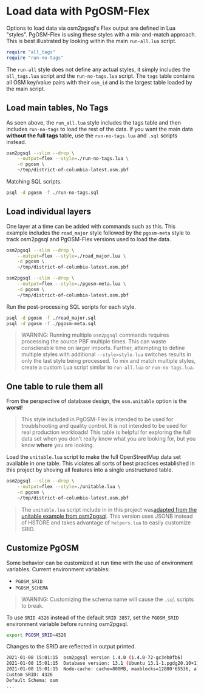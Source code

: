 # Load data with PgOSM-Flex

Options to load data via osm2pgsql's Flex output are defined in Lua "styles".
PgOSM-Flex is using these styles with a mix-and-match approach.
This is best illustrated by looking within the main `run-all.lua` script.

```lua
require "all_tags"
require "run-no-tags"
```

The `run-all` style does not define any actual styles, it simply includes the `all_tags.lua` script and the `run-no-tags.lua` script.
The `tags` table contains all OSM key/value
pairs with their `osm_id` and is the largest table loaded by the main script.


## Load main tables, No Tags

As seen above, the `run_all.lua` style includes the tags table and then includes
`run-no-tags` to load the rest of the data.  If you want the main data
**without the full tags** table, use the `run-no-tags.lua` and `.sql` scripts instead.


```bash
osm2pgsql --slim --drop \
    --output=flex --style=./run-no-tags.lua \
    -d pgosm \
    ~/tmp/district-of-columbia-latest.osm.pbf
```

Matching SQL scripts.

```bash
psql -d pgosm -f ./run-no-tags.sql
```


## Load individual layers

One layer at a time can be added with commands such as this.  This example includes
the `road_major` style followed by the `pgosm-meta` style to track osm2pgsql
and PgOSM-Flex versions used to load the data.

```bash
osm2pgsql --slim --drop \
    --output=flex --style=./road_major.lua \
    -d pgosm \
    ~/tmp/district-of-columbia-latest.osm.pbf
```
```bash
osm2pgsql --slim --drop \
    --output=flex --style=./pgosm-meta.lua \
    -d pgosm \
    ~/tmp/district-of-columbia-latest.osm.pbf
```

Run the post-processing SQL scripts for each style.

```bash
psql -d pgosm -f ./road_major.sql
psql -d pgosm -f ./pgosm-meta.sql
```

> WARNING:  Running multiple `osm2pgsql` commands requires processing the source PBF multiple times. This can waste consdierable time on larger imports.  Further, attempting to define multiple styles with additional `--style=style.lua` switches results in only the last style being processed.  To mix and match multiple styles, create a custom Lua script similar to `run-all.lua` or `run-no-tags.lua`.


## One table to rule them all

From the perspective of database design, the `osm.unitable` option is the **worst**!

> This style included in PgOSM-Flex is intended to be used for troublshooting and quality control.  It is not intended to be used for real production workloads! This table is helpful for exploring the full data set when you don't really know what you are looking for, but you know **where** you are looking.

Load the `unitable.lua` script to make the full OpenStreetMap data set available in
one table. This violates all sorts of best practices established in this project
by shoving all features into a single unstructured table.


```bash
osm2pgsql --slim --drop \
    --output=flex --style=./unitable.lua \
    -d pgosm \
    ~/tmp/district-of-columbia-latest.osm.pbf
```

> The `unitable.lua` script include in in this project was[adapted from the unitable example from osm2pgsql](https://github.com/openstreetmap/osm2pgsql/blob/master/flex-config/unitable.lua). This version uses JSONB instead of HSTORE and takes advantage of `helpers.lua` to easily customize SRID.


## Customize PgOSM

Some behavior can be customized at run time with the use of environment variables.
Current environment variables:

* `PGOSM_SRID`
* `PGOSM_SCHEMA`

> WARNING:  Customizing the schema name will cause the `.sql` scripts to break.

To use `SRID 4326` instead of the default `SRID 3857`, set the `PGOSM_SRID`
environment variable before running osm2pgsql.

```bash
export PGOSM_SRID=4326
```

Changes to the SRID are reflected in output printed.

```bash
2021-01-08 15:01:15  osm2pgsql version 1.4.0 (1.4.0-72-gc3eb0fb6)
2021-01-08 15:01:15  Database version: 13.1 (Ubuntu 13.1-1.pgdg20.10+1)
2021-01-08 15:01:15  Node-cache: cache=800MB, maxblocks=12800*65536, allocation method=11
Custom SRID: 4326
Default Schema: osm
...
```

